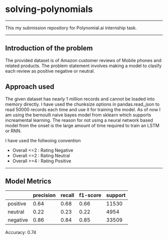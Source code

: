 # solving-polynomials

---

This my submission repository for Polynomial.ai internship task.

---

## Introduction of the problem

 The provided dataset is of Amazon customer reviews of Mobile phones and related products. The problem statement involves making a model to clasify each review as positive negative or neutral.
 
## Approach used
The given dataset has nearly 1 million records and cannot be loaded into memory directly. I have used the chunksize options in pandas.read_json to read 50000 records each time and use it for training the model. As of now I am using the bernoulli naive bayes model from sklearn which supports increamental learning. The reason for not using a neural network based model from the onset is the large amount of time required to train an LSTM or RNN. 

I have used the follwoing convention
 - Overall <=2 : Rating Negative
 - Overall ==2 : Rating Neutral
 - Overall >=4 : Rating Positive

---

## Model Metrics

|                      | precision | recall | f1-score | support |
|----------------------|-----------|--------|----------|---------|
| positive             | 0.64      | 0.68   | 0.66     | 11530   |
| neutral              | 0.22      | 0.23   | 0.22     | 4954    |
| negative             | 0.86      | 0.84   | 0.85     | 33509   |

Accuracy: 0.74
